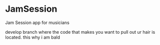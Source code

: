 # JamSession
Jam Session app for musicians 


develop branch where the code that makes you want to pull out ur hair is located. this why i am bald
